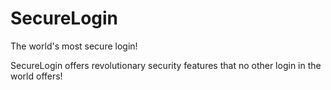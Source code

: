 # SecureLogin
The world's most secure login!

SecureLogin offers revolutionary security features that no other login in the world offers!